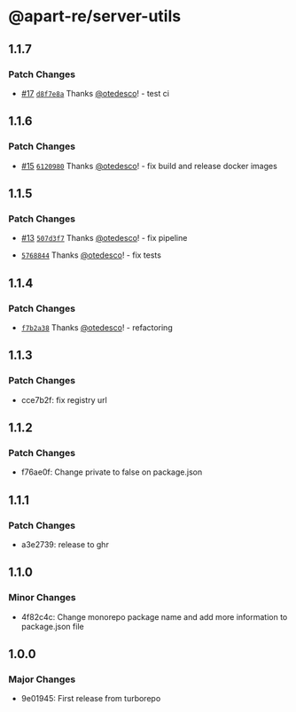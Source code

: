# @apart-re/server-utils

## 1.1.7

### Patch Changes

- [#17](https://github.com/apart-re/monorepo/pull/17) [`d8f7e8a`](https://github.com/apart-re/monorepo/commit/d8f7e8a9e94999a7eb2afc0149d06ac3f2d27b33) Thanks [@otedesco](https://github.com/otedesco)! - test ci

## 1.1.6

### Patch Changes

- [#15](https://github.com/apart-re/monorepo/pull/15) [`6120980`](https://github.com/apart-re/monorepo/commit/6120980e74c81621392851a82b9a0d2d0de864a0) Thanks [@otedesco](https://github.com/otedesco)! - fix build and release docker images

## 1.1.5

### Patch Changes

- [#13](https://github.com/apart-re/monorepo/pull/13) [`507d3f7`](https://github.com/apart-re/monorepo/commit/507d3f7be58a8fea1aba593cb898102fb2a8d62b) Thanks [@otedesco](https://github.com/otedesco)! - fix pipeline

- [`5768844`](https://github.com/apart-re/monorepo/commit/57688446a38b762785f2588255a2fe97391e9b8e) Thanks [@otedesco](https://github.com/otedesco)! - fix tests

## 1.1.4

### Patch Changes

- [`f7b2a38`](https://github.com/apart-re/monorepo/commit/f7b2a3888cdc0f445acceb9e85cc57ca6535a28e) Thanks [@otedesco](https://github.com/otedesco)! - refactoring

## 1.1.3

### Patch Changes

- cce7b2f: fix registry url

## 1.1.2

### Patch Changes

- f76ae0f: Change private to false on package.json

## 1.1.1

### Patch Changes

- a3e2739: release to ghr

## 1.1.0

### Minor Changes

- 4f82c4c: Change monorepo package name and add more information to package.json file

## 1.0.0

### Major Changes

- 9e01945: First release from turborepo
